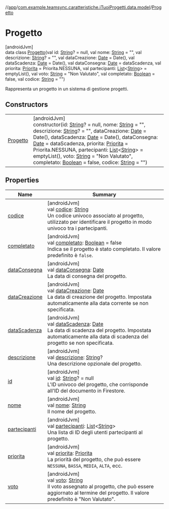 //[app](../../../index.md)/[com.example.teamsync.caratteristiche.iTuoiProgetti.data.model](../index.md)/[Progetto](index.md)

# Progetto

[androidJvm]\
data class [Progetto](index.md)(val id: [String](https://kotlinlang.org/api/latest/jvm/stdlib/kotlin/-string/index.html)? = null, val nome: [String](https://kotlinlang.org/api/latest/jvm/stdlib/kotlin/-string/index.html) = &quot;&quot;, val descrizione: [String](https://kotlinlang.org/api/latest/jvm/stdlib/kotlin/-string/index.html)? = &quot;&quot;, val dataCreazione: [Date](https://developer.android.com/reference/kotlin/java/util/Date.html) = Date(), val dataScadenza: [Date](https://developer.android.com/reference/kotlin/java/util/Date.html) = Date(), val dataConsegna: [Date](https://developer.android.com/reference/kotlin/java/util/Date.html) = dataScadenza, val priorita: [Priorita](../../com.example.teamsync.util/-priorita/index.md) = Priorita.NESSUNA, val partecipanti: [List](https://kotlinlang.org/api/latest/jvm/stdlib/kotlin.collections/-list/index.html)&lt;[String](https://kotlinlang.org/api/latest/jvm/stdlib/kotlin/-string/index.html)&gt; = emptyList(), val voto: [String](https://kotlinlang.org/api/latest/jvm/stdlib/kotlin/-string/index.html) = &quot;Non Valutato&quot;, val completato: [Boolean](https://kotlinlang.org/api/latest/jvm/stdlib/kotlin/-boolean/index.html) = false, val codice: [String](https://kotlinlang.org/api/latest/jvm/stdlib/kotlin/-string/index.html) = &quot;&quot;)

Rappresenta un progetto in un sistema di gestione progetti.

## Constructors

| | |
|---|---|
| [Progetto](-progetto.md) | [androidJvm]<br>constructor(id: [String](https://kotlinlang.org/api/latest/jvm/stdlib/kotlin/-string/index.html)? = null, nome: [String](https://kotlinlang.org/api/latest/jvm/stdlib/kotlin/-string/index.html) = &quot;&quot;, descrizione: [String](https://kotlinlang.org/api/latest/jvm/stdlib/kotlin/-string/index.html)? = &quot;&quot;, dataCreazione: [Date](https://developer.android.com/reference/kotlin/java/util/Date.html) = Date(), dataScadenza: [Date](https://developer.android.com/reference/kotlin/java/util/Date.html) = Date(), dataConsegna: [Date](https://developer.android.com/reference/kotlin/java/util/Date.html) = dataScadenza, priorita: [Priorita](../../com.example.teamsync.util/-priorita/index.md) = Priorita.NESSUNA, partecipanti: [List](https://kotlinlang.org/api/latest/jvm/stdlib/kotlin.collections/-list/index.html)&lt;[String](https://kotlinlang.org/api/latest/jvm/stdlib/kotlin/-string/index.html)&gt; = emptyList(), voto: [String](https://kotlinlang.org/api/latest/jvm/stdlib/kotlin/-string/index.html) = &quot;Non Valutato&quot;, completato: [Boolean](https://kotlinlang.org/api/latest/jvm/stdlib/kotlin/-boolean/index.html) = false, codice: [String](https://kotlinlang.org/api/latest/jvm/stdlib/kotlin/-string/index.html) = &quot;&quot;) |

## Properties

| Name | Summary |
|---|---|
| [codice](codice.md) | [androidJvm]<br>val [codice](codice.md): [String](https://kotlinlang.org/api/latest/jvm/stdlib/kotlin/-string/index.html)<br>Un codice univoco associato al progetto, utilizzato per identificare il progetto in modo univoco tra i partecipanti. |
| [completato](completato.md) | [androidJvm]<br>val [completato](completato.md): [Boolean](https://kotlinlang.org/api/latest/jvm/stdlib/kotlin/-boolean/index.html) = false<br>Indica se il progetto è stato completato. Il valore predefinito è `false`. |
| [dataConsegna](data-consegna.md) | [androidJvm]<br>val [dataConsegna](data-consegna.md): [Date](https://developer.android.com/reference/kotlin/java/util/Date.html)<br>La data di consegna del progetto. |
| [dataCreazione](data-creazione.md) | [androidJvm]<br>val [dataCreazione](data-creazione.md): [Date](https://developer.android.com/reference/kotlin/java/util/Date.html)<br>La data di creazione del progetto. Impostata automaticamente alla data corrente se non specificata. |
| [dataScadenza](data-scadenza.md) | [androidJvm]<br>val [dataScadenza](data-scadenza.md): [Date](https://developer.android.com/reference/kotlin/java/util/Date.html)<br>La data di scadenza del progetto. Impostata automaticamente alla data di scadenza del progetto se non specificata. |
| [descrizione](descrizione.md) | [androidJvm]<br>val [descrizione](descrizione.md): [String](https://kotlinlang.org/api/latest/jvm/stdlib/kotlin/-string/index.html)?<br>Una descrizione opzionale del progetto. |
| [id](id.md) | [androidJvm]<br>val [id](id.md): [String](https://kotlinlang.org/api/latest/jvm/stdlib/kotlin/-string/index.html)? = null<br>L'ID univoco del progetto, che corrisponde all'ID del documento in Firestore. |
| [nome](nome.md) | [androidJvm]<br>val [nome](nome.md): [String](https://kotlinlang.org/api/latest/jvm/stdlib/kotlin/-string/index.html)<br>Il nome del progetto. |
| [partecipanti](partecipanti.md) | [androidJvm]<br>val [partecipanti](partecipanti.md): [List](https://kotlinlang.org/api/latest/jvm/stdlib/kotlin.collections/-list/index.html)&lt;[String](https://kotlinlang.org/api/latest/jvm/stdlib/kotlin/-string/index.html)&gt;<br>Una lista di ID degli utenti partecipanti al progetto. |
| [priorita](priorita.md) | [androidJvm]<br>val [priorita](priorita.md): [Priorita](../../com.example.teamsync.util/-priorita/index.md)<br>La priorità del progetto, che può essere `NESSUNA`, `BASSA`, `MEDIA`, `ALTA`, ecc. |
| [voto](voto.md) | [androidJvm]<br>val [voto](voto.md): [String](https://kotlinlang.org/api/latest/jvm/stdlib/kotlin/-string/index.html)<br>Il voto assegnato al progetto, che può essere aggiornato al termine del progetto. Il valore predefinito è &quot;Non Valutato&quot;. |
